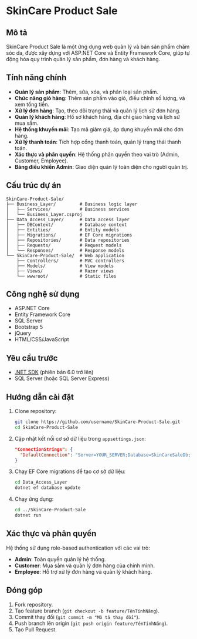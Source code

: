 # SkinCare Product Sale

## Mô tả

SkinCare Product Sale là một ứng dụng web quản lý và bán sản phẩm chăm sóc da, được xây dựng với ASP.NET Core và Entity Framework Core, giúp tự động hóa quy trình quản lý sản phẩm, đơn hàng và khách hàng.

## Tính năng chính

* **Quản lý sản phẩm**: Thêm, sửa, xóa, và phân loại sản phẩm.
* **Chức năng giỏ hàng**: Thêm sản phẩm vào giỏ, điều chỉnh số lượng, và xem tổng tiền.
* **Xử lý đơn hàng**: Tạo, theo dõi trạng thái và quản lý lịch sử đơn hàng.
* **Quản lý khách hàng**: Hồ sơ khách hàng, địa chỉ giao hàng và lịch sử mua sắm.
* **Hệ thống khuyến mãi**: Tạo mã giảm giá, áp dụng khuyến mãi cho đơn hàng.
* **Xử lý thanh toán**: Tích hợp cổng thanh toán, quản lý trạng thái thanh toán.
* **Xác thực và phân quyền**: Hệ thống phân quyền theo vai trò (Admin, Customer, Employee).
* **Bảng điều khiển Admin**: Giao diện quản lý toàn diện cho người quản trị.

## Cấu trúc dự án

```
SkinCare-Product-Sale/
├── Business_Layer/         # Business logic layer
│   ├── Services/           # Business services
│   └── Business_Layer.csproj
├── Data_Access_Layer/      # Data access layer
│   ├── DBContext/          # Database context
│   ├── Entities/           # Entity models
│   ├── Migrations/         # EF Core migrations
│   ├── Repositories/       # Data repositories
│   ├── Requests/           # Request models
│   └── Responses/          # Response models
└── SkinCare-Product-Sale/  # Web application
    ├── Controllers/        # MVC controllers
    ├── Models/             # View models
    ├── Views/              # Razor views
    └── wwwroot/            # Static files
```

## Công nghệ sử dụng

* ASP.NET Core
* Entity Framework Core
* SQL Server
* Bootstrap 5
* jQuery
* HTML/CSS/JavaScript

## Yêu cầu trước

* [.NET SDK](https://dotnet.microsoft.com/download) (phiên bản 6.0 trở lên)
* SQL Server (hoặc SQL Server Express)

## Hướng dẫn cài đặt

1. Clone repository:

   ```bash
   git clone https://github.com/username/SkinCare-Product-Sale.git
   cd SkinCare-Product-Sale
   ```
2. Cập nhật kết nối cơ sở dữ liệu trong `appsettings.json`:

   ```json
   "ConnectionStrings": {
     "DefaultConnection": "Server=YOUR_SERVER;Database=SkinCareSaleDb;Trusted_Connection=True;"
   }
   ```
3. Chạy EF Core migrations để tạo cơ sở dữ liệu:

   ```bash
   cd Data_Access_Layer
   dotnet ef database update
   ```
4. Chạy ứng dụng:

   ```bash
   cd ../SkinCare-Product-Sale
   dotnet run
   ```

## Xác thực và phân quyền

Hệ thống sử dụng role-based authentication với các vai trò:

* **Admin**: Toàn quyền quản lý hệ thống.
* **Customer**: Mua sắm và quản lý đơn hàng của chính mình.
* **Employee**: Hỗ trợ xử lý đơn hàng và quản lý khách hàng.

## Đóng góp

1. Fork repository.
2. Tạo feature branch (`git checkout -b feature/TênTínhNăng`).
3. Commit thay đổi (`git commit -m "Mô tả thay đổi"`).
4. Push branch lên origin (`git push origin feature/TênTínhNăng`).
5. Tạo Pull Request.


